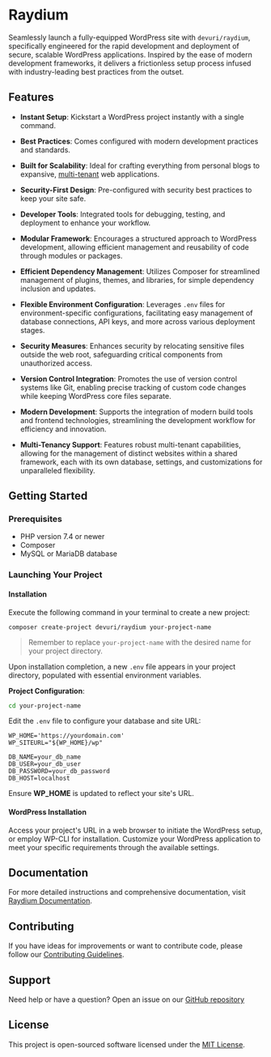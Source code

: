 # Raydium

Seamlessly launch a fully-equipped WordPress site with `devuri/raydium`, specifically engineered for the rapid development and deployment of secure, scalable WordPress applications. Inspired by the ease of modern development frameworks, it delivers a frictionless setup process infused with industry-leading best practices from the outset.

## Features

- **Instant Setup**: Kickstart a WordPress project instantly with a single command.
- **Best Practices**: Comes configured with modern development practices and standards.
- **Built for Scalability**: Ideal for crafting everything from personal blogs to expansive, [multi-tenant](https://devuri.github.io/wp-framework/multi-tenant/) web applications.
- **Security-First Design**: Pre-configured with security best practices to keep your site safe.
- **Developer Tools**: Integrated tools for debugging, testing, and deployment to enhance your workflow.

- **Modular Framework**: Encourages a structured approach to WordPress development, allowing efficient management and reusability of code through modules or packages.
- **Efficient Dependency Management**: Utilizes Composer for streamlined management of plugins, themes, and libraries, for simple dependency inclusion and updates.
- **Flexible Environment Configuration**: Leverages `.env` files for environment-specific configurations, facilitating easy management of database connections, API keys, and more across various deployment stages.
- **Security Measures**: Enhances security by relocating sensitive files outside the web root, safeguarding critical components from unauthorized access.
- **Version Control Integration**: Promotes the use of version control systems like Git, enabling precise tracking of custom code changes while keeping WordPress core files separate.
- **Modern Development**: Supports the integration of modern build tools and frontend technologies, streamlining the development workflow for efficiency and innovation.
- **Multi-Tenancy Support**: Features robust multi-tenant capabilities, allowing for the management of distinct websites within a shared framework, each with its own database, settings, and customizations for unparalleled flexibility.

## Getting Started

### Prerequisites

- PHP version 7.4 or newer
- Composer
- MySQL or MariaDB database

### Launching Your Project

#### Installation

Execute the following command in your terminal to create a new project:

```shell
composer create-project devuri/raydium your-project-name
```
> Remember to replace `your-project-name` with the desired name for your project directory.

Upon installation completion, a new `.env` file appears in your project directory, populated with essential environment variables.

**Project Configuration**:

```bash
cd your-project-name
```

Edit the `.env` file to configure your database and site URL:

```shell
WP_HOME='https://yourdomain.com'
WP_SITEURL="${WP_HOME}/wp"

DB_NAME=your_db_name
DB_USER=your_db_user
DB_PASSWORD=your_db_password
DB_HOST=localhost
```

Ensure **WP_HOME** is updated to reflect your site's URL.

#### WordPress Installation

Access your project's URL in a web browser to initiate the WordPress setup, or employ WP-CLI for installation. Customize your WordPress application to meet your specific requirements through the available settings.

## Documentation

For more detailed instructions and comprehensive documentation, visit [Raydium Documentation](#).

## Contributing

If you have ideas for improvements or want to contribute code, please follow our [Contributing Guidelines](#).

## Support

Need help or have a question? Open an issue on our [GitHub repository](https://github.com/devuri/raydium/issues)

## License

This project is open-sourced software licensed under the [MIT License](LICENSE).
